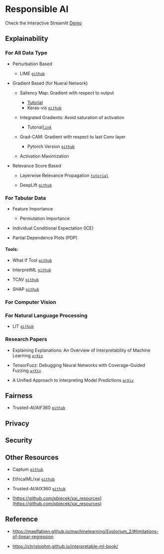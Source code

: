 # Responsible AI

Check the Interactive Streamlit [Demo]()

## Explainability

### For All Data Type

* Perturbation Based
   * LIME [`github`](https://github.com/marcotcr/lime)
  

* Gradient Based (for Nueral Network)

   * Saliency Map: Gradient with respect to output
      * [Tutorial](https://www.kaggle.com/ernie55ernie/mnist-with-keras-visualization-and-saliency-map)
      * Keras-vis [`github`](https://raghakot.github.io/keras-vis/)

   * Integrated Gradients: Avoid saturation of activation 
      * Tutorial[`link`](https://www.tensorflow.org/tutorials/interpretability/integrated_gradients)
  
   * Grad-CAM: Gradient with respect to last Conv layer
      * Pytorch Version [`github`](https://github.com/jacobgil/pytorch-grad-cam)
   * Activation Maximization

  
* Relevance Score Based
    
   * Layerwise Relevance Propagation [`tutorial`](https://towardsdatascience.com/indepth-layer-wise-relevance-propagation-340f95deb1ea)

   * DeepLift [`github`](https://github.com/kundajelab/deeplift)

### For Tabular Data

* Feature Importance
   * Permutation Importance
   
* Individual Conditional Expectation (ICE)

* Partial Dependence Plots (PDP)



#### Tools:

* What If Tool [`github`](https://pair-code.github.io/what-if-tool/)

* InterpretML [`github`](https://github.com/interpretml/interpret)

* TCAV [`github`](https://github.com/tensorflow/tcav)

* SHAP [`github`](https://github.com/slundberg/shap)


### For Computer Vision



### For Natural Language Processing

* LIT [`github`](https://github.com/PAIR-code/lit)


### Research Papers

* Explaining Explanations: An Overview of Interpretability of Machine Learning [`arXiv`](https://arxiv.org/abs/1806.00069)

* TensorFuzz: Debugging Neural Networks with Coverage-Guided Fuzzing [`arXiv`](https://arxiv.org/abs/1807.10875)

* A Unified Approach to Interpreting Model Predictions [`arXiv`](https://arxiv.org/abs/1705.07874)


## Fairness

* Trusted-AI/AIF360 [`github`](https://github.com/Trusted-AI/AIF360)

## Privacy

## Security

## Other Resources

* Captum [`github`](https://captum.ai/)

* EthicalML/xai [`github`](https://github.com/EthicalML/xai)

* Trusted-AI/AIX360 [`github`](https://github.com/Trusted-AI/AIX360)

* [https://github.com/pbiecek/xai_resources](https://github.com/pbiecek/xai_resources)

## Reference

* https://maelfabien.github.io/machinelearning/Explorium_2/#limitations-of-linear-regression

* https://christophm.github.io/interpretable-ml-book/
